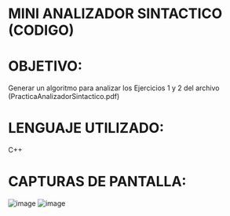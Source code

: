 # MINI ANALIZADOR SINTACTICO (CODIGO)
# OBJETIVO:
Generar un algoritmo para analizar los Ejercicios 1 y 2 del archivo (PracticaAnalizadorSintactico.pdf)
# LENGUAJE UTILIZADO:
C++
# CAPTURAS DE PANTALLA:
![image](https://github.com/user-attachments/assets/68514838-1e95-4906-b4fd-8313354f679b)
![image](https://github.com/user-attachments/assets/ebd258fe-691d-4532-93ef-eb608e1ec024)

